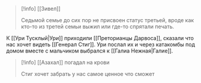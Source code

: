 > [!info] [[Зивел]] 
> 
> Седьмой семье до сих пор не присвоен статус третьей, вроде как кто-то из третей семьи выжил или где-то спрятали печать.

К [[Ури Тусклый|Ури]]  приходили [[Преторианцы Дарвоса]], сказали что нас хочет видеть [[Генерал Стиг]]. Ури послал их и через катакомбы под домом вместе с мальчиком выбрался к [[Галиа Нежная|Галие]].

> [!info] [[Азахал]]  погадал на крови
> 
> Стиг хочет забрать у нас самое ценное что сможет

